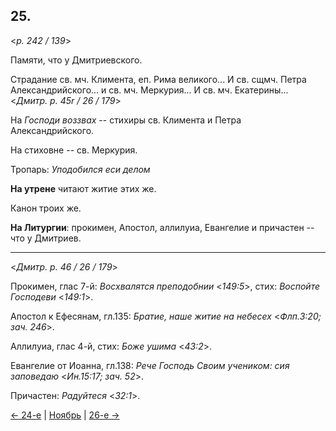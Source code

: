 
## 25.

<*p. 242 / 139*>

Памяти, что у Дмитриевского. 

Страдание св. мч. Климента, еп. Рима великого... И св. сщмч. Петра Александрийского... и св. мч. Меркурия...
И св. мч. Екатерины...
<*Дмитр. p. 45r / 26 / 179*>

На *Господи воззвах* -- стихиры св. Климента и Петра Александрийского. 

На стиховне -- св. Меркурия. 

Тропарь: *Уподобился еси делом* 

**На утрене** читают житие этих же. 

Канон троих же. 

**На Литургии**: прокимен, Апостол, аллилуиа, Евангелие и причастен -- что у Дмитриев.

---

<*Дмитр. p. 46 / 26 / 179*>
 
Прокимен, глас 7-й: *Восхвалятся преподобнии* <*149:5*>, стих: *Воспойте Господеви* <*149:1*>.  

Апостол к Ефесянам, гл.135: *Братие, наше житие на небесех* <*Флп.3:20; зач. 246*>.

Аллилуиа, глас 4-й, стих: *Боже ушима* <*43:2*>.

Евангелие от Иоанна, гл.138: *Рече Господь Своим учеником: сия заповедаю* <*Ин.15:17; зач. 52*>.

Причастен: *Радуйтеся* <*32:1*>.

[← 24-е](11_24_GMT.ru.md) | [Ноябрь](README.md#25-й) | [26-е →](11_26_GMT.ru.md)
